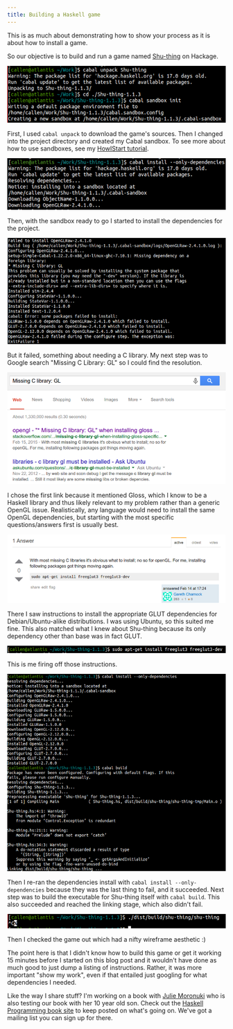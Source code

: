 ```yaml
---
title: Building a Haskell game
---
```


This is as much about demonstrating how to show your process as it is about how to install a game.

So our objective is to build and run a game named [Shu-thing](http://hackage.haskell.org/package/Shu-thing) on Hackage.

![](/images/shu-thing-1.png)

First, I used `cabal unpack` to download the game's sources. Then I changed into the project directory and created my Cabal sandbox. To see more about how to use sandboxes, see my [HowIStart tutorial](//howistart.org/posts/haskell/1).

![](/images/shu-thing-2.png)

Then, with the sandbox ready to go I started to install the dependencies for the project.

![](/images/shu-thing-3.png)

But it failed, something about needing a C library. My next step was to Google search "Missing C Library: GL" so I could find the resolution.

![](/images/shu-thing-4.png)

I chose the first link because it mentioned Gloss, which I know to be a Haskell library and thus likely relevant to my problem rather than a generic OpenGL issue. Realistically, any language would need to install the same OpenGL dependencies, but starting with the most specific questions/answers first is usually best.

![](/images/shu-thing-5.png)

There I saw instructions to install the appropriate GLUT dependencies for Debian/Ubuntu-alike distributions. I was using Ubuntu, so this suited me fine. This also matched what I knew about Shu-thing because its only dependency other than base was in fact GLUT.

![](/images/shu-thing-6.png)

This is me firing off those instructions.

![](/images/shu-thing-7.png)

Then I re-ran the dependencies install with `cabal install --only-dependencies` because they was the last thing to fail, and it succeeded. Next step was to build the executable for Shu-thing itself with `cabal build`. This also succeeded and reached the linking stage, which also didn't fail.

![](/images/shu-thing-8.png)

Then I checked the game out which had a nifty wireframe aesthetic :)

The point here is that I didn't know how to build this game or get it working 15 minutes before I started on this blog post and it wouldn't have done as much good to just dump a listing of instructions. Rather, it was more important "show my work", even if that entailed just googling for what dependencies I needed.

Like the way I share stuff? I'm working on a book with [Julie Moronuki](https://superginbaby.wordpress.com/) who is also testing our book with her 10 year old son. Check out the [Haskell Programming book site](http://haskellbook.com/) to keep posted on what's going on. We've got a mailing list you can sign up for there.
